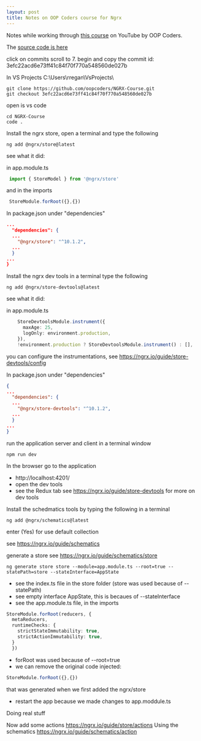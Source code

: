 ```yaml
---
layout: post
title: Notes on OOP Coders course for Ngrx
---
```


Notes while working through [this course](https://www.youtube.com/watch?v=oHmreG1Sul0&list=PLV-DQnYj14bRFWMmuT6ptSL4v5fxMJnOS&index=1) on YouTube by OOP Coders.

The [source code is here](https://github.com/oopcoders/NGRX-Course)

click on commits
scroll to 7. begin and copy the commit id: 3efc22acd6e73ff41c84f70f770a548560de027b


In VS Projects C:\Users\rregan\VsProjects\  

```console
git clone https://github.com/oopcoders/NGRX-Course.git
git checkout 3efc22acd6e73ff41c84f70f770a548560de027b
```

open is vs code 

```console
cd NGRX-Course
code .
```

Install the ngrx store, open a terminal and type the following 

```console
ng add @ngrx/store@latest
```

see what it did:

in app.module.ts

```typescript
 import { StoreModel } from '@ngrx/store'
```
 and in the imports 
```typescript
 StoreModule.forRoot({},{})
```

In package.json under "dependencies"
 
```json
...
  "dependencies": {
  ...
    "@ngrx/store": "^10.1.2",
  ...
  }
...
}
```

Install the ngrx dev tools in a terminal type the following

```console
ng add @ngrx/store-devtools@latest
```

see what it did:

in app.module.ts
```typescript
    StoreDevtoolsModule.instrument({
      maxAge: 25,
      logOnly: environment.production,
    }),
    !environment.production ? StoreDevtoolsModule.instrument() : [],
```

you can configure the instrumentations, see https://ngrx.io/guide/store-devtools/config
 
In package.json under "dependencies"
 
```json
{
...
  "dependencies": {
  ...
    "@ngrx/store-devtools": "^10.1.2",
  ...
  }
...
}
```

run the application server and client in a terminal window

```console
npm run dev
```

In the browser go to the application
* http://localhost:4201/
* open the dev tools
* see the Redux tab
see https://ngrx.io/guide/store-devtools for more on dev tools

Install the schedmatics tools by typing the following in a terminal

```console
ng add @ngrx/schematics@latest
```

enter (Yes) for use default collection

see https://ngrx.io/guide/schematics

generate a store see https://ngrx.io/guide/schematics/store

```console
ng generate store store --module=app.module.ts --root=true --statePath=store --stateInterface=AppState
```

* see the index.ts file in the store folder (store was used because of --statePath)
* see empty interface AppState, this is becaues of --stateInterface
* see the app.module.ts file, in the imports

```typescript
StoreModule.forRoot(reducers, {
  metaReducers,
  runtimeChecks: {
    strictStateImmutability: true,
	strictActionImmutability: true,
  }
  })
```
* forRoot was used because of --root=true
* we can remove the original code injected:
```typescript
StoreModule.forRoot({},{})
```
that was generated when we first added the ngrx/store

* restart the app because we made changes to app.moddule.ts

Doing real stuff

Now add some actions https://ngrx.io/guide/store/actions 
Using the schematics https://ngrx.io/guide/schematics/action


